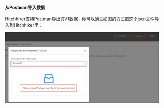 #### 从Postman导入数据

Hitchhiker支持Postman导出的V1数据，你可以通过如图的方式把这个json文件导入到Hitchhiker里：

![](https://raw.githubusercontent.com/brookshi/images/master/Hitchhiker/import_postman_v1.png)